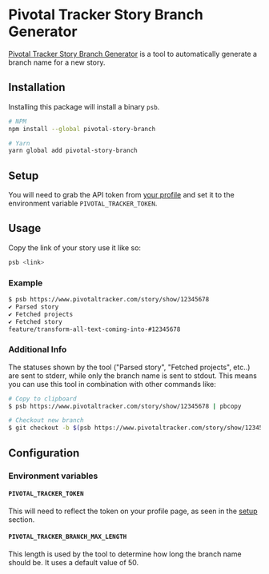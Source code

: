 # Pivotal Tracker Story Branch Generator

[Pivotal Tracker Story Branch Generator](https://yarnpkg.com/package/pivotal-story-branch) is a tool to automatically generate a branch name for a new story.

## Installation

Installing this package will install a binary `psb`.

```bash
# NPM
npm install --global pivotal-story-branch

# Yarn
yarn global add pivotal-story-branch
```

## Setup

You will need to grab the API token from [your profile](https://www.pivotaltracker.com/profile) and set it to the environment variable `PIVOTAL_TRACKER_TOKEN`.

## Usage

Copy the link of your story use it like so:

```bash
psb <link>
```

### Example

```bash
$ psb https://www.pivotaltracker.com/story/show/12345678
✔ Parsed story
✔ Fetched projects
✔ Fetched story
feature/transform-all-text-coming-into-#12345678
```

### Additional Info

The statuses shown by the tool ("Parsed story", "Fetched projects", etc..) are sent to stderr, while only the branch name is sent to stdout. This means you can use this tool in combination with other commands like:

```bash
# Copy to clipboard
$ psb https://www.pivotaltracker.com/story/show/12345678 | pbcopy

# Checkout new branch
$ git checkout -b $(psb https://www.pivotaltracker.com/story/show/12345678)
```

## Configuration

### Environment variables

#### `PIVOTAL_TRACKER_TOKEN`

This will need to reflect the token on your profile page, as seen in the [setup](#setup) section.

#### `PIVOTAL_TRACKER_BRANCH_MAX_LENGTH`

This length is used by the tool to determine how long the branch name should be. It uses a default value of 50.
